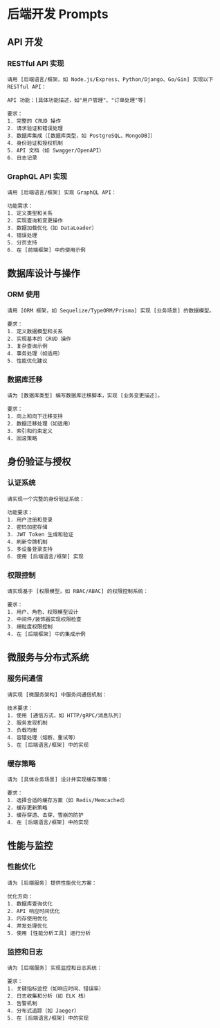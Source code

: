 # 后端开发 Prompts

## API 开发

### RESTful API 实现
```
请用 [后端语言/框架，如 Node.js/Express、Python/Django、Go/Gin] 实现以下 RESTful API：

API 功能：[具体功能描述，如"用户管理"、"订单处理"等]

要求：
1. 完整的 CRUD 操作
2. 请求验证和错误处理
3. 数据库集成（[数据库类型，如 PostgreSQL、MongoDB]）
4. 身份验证和授权机制
5. API 文档（如 Swagger/OpenAPI）
6. 日志记录
```

### GraphQL API 实现
```
请用 [后端语言/框架] 实现 GraphQL API：

功能需求：
1. 定义类型和关系
2. 实现查询和变更操作
3. 数据加载优化（如 DataLoader）
4. 错误处理
5. 分页支持
6. 在 [前端框架] 中的使用示例
```

## 数据库设计与操作

### ORM 使用
```
请用 [ORM 框架，如 Sequelize/TypeORM/Prisma] 实现 [业务场景] 的数据模型。

要求：
1. 定义数据模型和关系
2. 实现基本的 CRUD 操作
3. 复杂查询示例
4. 事务处理（如适用）
5. 性能优化建议
```

### 数据库迁移
```
请为 [数据库类型] 编写数据库迁移脚本，实现 [业务变更描述]。

要求：
1. 向上和向下迁移支持
2. 数据迁移处理（如适用）
3. 索引和约束定义
4. 回滚策略
```

## 身份验证与授权

### 认证系统
```
请实现一个完整的身份验证系统：

功能要求：
1. 用户注册和登录
2. 密码加密存储
3. JWT Token 生成和验证
4. 刷新令牌机制
5. 多设备登录支持
6. 使用 [后端语言/框架] 实现
```

### 权限控制
```
请实现基于 [权限模型，如 RBAC/ABAC] 的权限控制系统：

要求：
1. 用户、角色、权限模型设计
2. 中间件/装饰器实现权限检查
3. 细粒度权限控制
4. 在 [后端框架] 中的集成示例
```

## 微服务与分布式系统

### 服务间通信
```
请实现 [微服务架构] 中服务间通信机制：

技术要求：
1. 使用 [通信方式，如 HTTP/gRPC/消息队列]
2. 服务发现机制
3. 负载均衡
4. 容错处理（熔断、重试等）
5. 在 [后端语言/框架] 中的实现
```

### 缓存策略
```
请为 [具体业务场景] 设计并实现缓存策略：

要求：
1. 选择合适的缓存方案（如 Redis/Memcached）
2. 缓存更新策略
3. 缓存穿透、击穿、雪崩的防护
4. 在 [后端语言/框架] 中的实现
```

## 性能与监控

### 性能优化
```
请为 [后端服务] 提供性能优化方案：

优化方向：
1. 数据库查询优化
2. API 响应时间优化
3. 内存使用优化
4. 并发处理优化
5. 使用 [性能分析工具] 进行分析
```

### 监控和日志
```
请为 [后端服务] 实现监控和日志系统：

要求：
1. 关键指标监控（如响应时间、错误率）
2. 日志收集和分析（如 ELK 栈）
3. 告警机制
4. 分布式追踪（如 Jaeger）
5. 在 [后端语言/框架] 中的实现
```